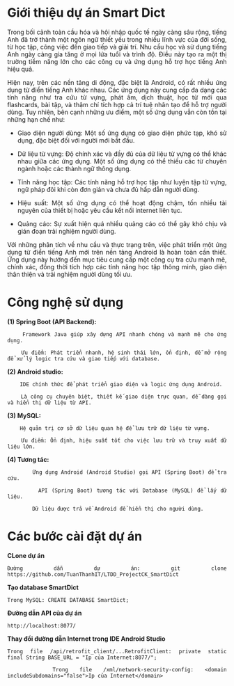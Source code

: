 # Giới thiệu dự án Smart Dict

<div style="text-align: justify;">
Trong bối cảnh toàn cầu hóa và hội nhập quốc tế ngày càng sâu rộng, tiếng Anh đã trở thành một ngôn ngữ thiết yếu trong nhiều lĩnh vực của đời sống, từ học tập, công việc đến giao tiếp và giải trí. Nhu cầu học và sử dụng tiếng Anh ngày càng gia tăng ở mọi lứa tuổi và trình độ. Điều này tạo ra một thị trường tiềm năng lớn cho các công cụ và ứng dụng hỗ trợ học tiếng Anh hiệu quả.
	
Hiện nay, trên các nền tảng di động, đặc biệt là Android, có rất nhiều ứng dụng từ điển tiếng Anh khác nhau. Các ứng dụng này cung cấp đa dạng các tính năng như tra cứu từ vựng, phát âm, dịch thuật, học từ mới qua flashcards, bài tập, và thậm chí tích hợp cả trí tuệ nhân tạo để hỗ trợ người dùng. Tuy nhiên, bên cạnh những ưu điểm, một số ứng dụng vẫn còn tồn tại những hạn chế như:

+ Giao diện người dùng: Một số ứng dụng có giao diện phức tạp, khó sử dụng, 	đặc biệt đối với người mới bắt đầu.
 
+ Dữ liệu từ vựng: Độ chính xác và đầy đủ của dữ liệu từ vựng có thể khác nhau giữa các ứng dụng. Một số ứng dụng có thể thiếu các từ chuyên ngành hoặc các thành ngữ thông dụng.
 
+ Tính năng học tập: Các tính năng hỗ trợ học tập như luyện tập từ vựng, ngữ pháp đôi khi còn đơn giản và chưa đủ hấp dẫn người dùng.
 
+ Hiệu suất: Một số ứng dụng có thể hoạt động chậm, tốn nhiều tài nguyên của thiết bị hoặc yêu cầu kết nối internet liên tục.
 
+ Quảng cáo: Sự xuất hiện quá nhiều quảng cáo có thể gây khó chịu và gián đoạn trải nghiệm người dùng.
  
Với những phân tích về nhu cầu và thực trạng trên, việc phát triển một ứng dụng từ điển tiếng Anh mới trên nền tảng Android là hoàn toàn cần thiết. Ứng dụng này hướng đến mục tiêu cung cấp một công cụ tra cứu mạnh mẽ, chính xác, đồng thời tích hợp các tính năng học tập thông minh, giao diện thân thiện và trải nghiệm người dùng tối ưu.

# Công nghệ sử dụng

**(1) Spring Boot (API Backend):**

		Framework Java giúp xây dựng API nhanh chóng và mạnh mẽ cho ứng dụng.
  
		Ưu điểm: Phát triển nhanh, hệ sinh thái lớn, ổn định, dễ mở rộng để xử lý logic tra cứu và giao tiếp với database.
  
**(2) Android studio:**

		IDE chính thức để phát triển giao diện và logic ứng dụng Android.
  
		Là công cụ chuyên biệt, thiết kế giao diện trực quan, dễ dàng gọi và hiển thị dữ liệu từ API.
  
**(3) MySQL:**

		Hệ quản trị cơ sở dữ liệu quan hệ để lưu trữ dữ liệu từ vựng.
  
		Ưu điểm: Ổn định, hiệu suất tốt cho việc lưu trữ và truy xuất dữ liệu lớn.
  
**(4) Tương tác:**

    		Ứng dụng Android (Android Studio) gọi API (Spring Boot) để tra cứu.
      
    		API (Spring Boot) tương tác với Database (MySQL) để lấy dữ liệu.
      
    		Dữ liệu được trả về Android để hiển thị cho người dùng.

# Các bước cài đặt dự án

 **CLone dự án**

 	Đường dẫn dự án: git clone https://github.com/TuanThanhIT/LTDD_ProjectCK_SmartDict

  **Tạo database SmartDict**

   	Trong MySQL: CREATE DATABASE SmartDict;
 
 **Đường dẫn API của dự án**

  	http://localhost:8077/

   **Thay đổi đường dẫn Internet trong IDE Android Studio**

   	Trong file /api/retrofit_client/...RetrofitClient: private static final String BASE_URL = "Ip của Internet:8077/";

     	Trong file /xml/network-security-config: <domain includeSubdomains="false">Ip của Internet</domain>

   
   
